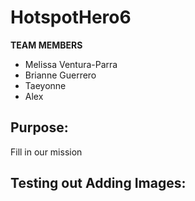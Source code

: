 # HotspotHero6

**TEAM MEMBERS** 
* Melissa Ventura-Parra
* Brianne Guerrero
* Taeyonne 
* Alex

## Purpose:
Fill in our mission

## Testing out Adding Images:
